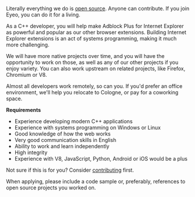 Literally everything we do is [open source](https://hg.adblockplus.org). Anyone can contribute. If you join Eyeo, you can do it for a living.

As a C++ developer, you will help make Adblock Plus for Internet Explorer as powerful and popular as our other browser extensions. Building Internet Explorer extensions is an act of systems programming, making it much more challenging.

We will have more native projects over time, and you will have the opportunity to work on those, as well as any of our other projects if you enjoy variety. You can also work upstream on related projects, like Firefox, Chromium or V8.

Almost all developers work remotely, so can you. If you'd prefer an office environment, we'll help you relocate to Cologne, or pay for a coworking space.

**Requirements**

- Experience developing modern C++ applications
- Experience with systems programming on Windows or Linux
- Good knowledge of how the web works
- Very good communication skills in English
- Ability to work and learn independently
- High integrity
- Experience with V8, JavaScript, Python, Android or iOS would be a plus

Not sure if this is for you? Consider [contributing](https://adblockplus.org/en/contribute-code) first.

When applying, please include a code sample or, preferably, references to open source projects you worked on.
